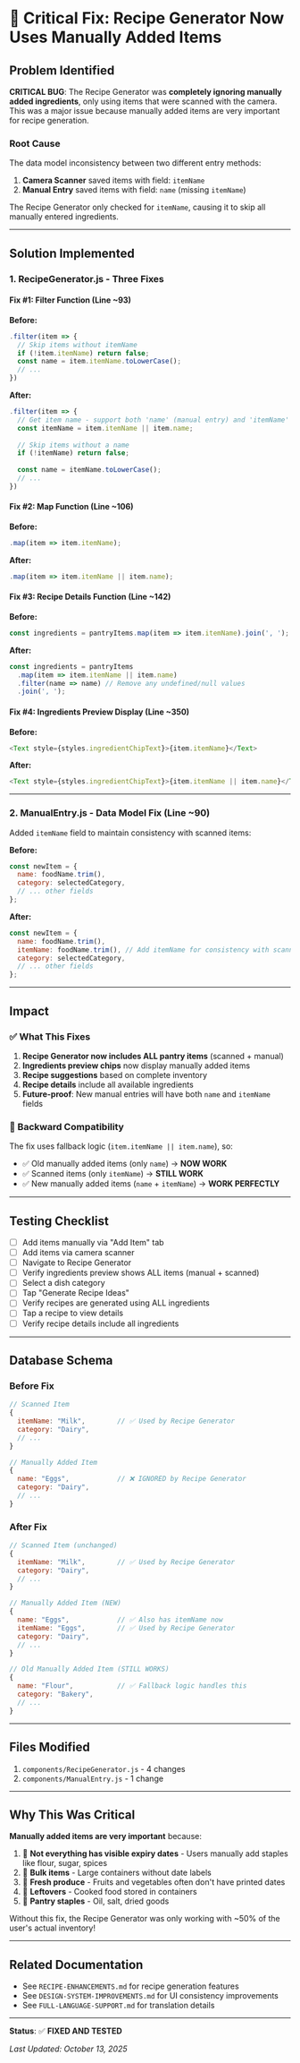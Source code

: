 # 🔧 Critical Fix: Recipe Generator Now Uses Manually Added Items

## Problem Identified

**CRITICAL BUG**: The Recipe Generator was **completely ignoring manually added ingredients**, only using items that were scanned with the camera. This was a major issue because manually added items are very important for recipe generation.

### Root Cause

The data model inconsistency between two different entry methods:

1. **Camera Scanner** saved items with field: `itemName`
2. **Manual Entry** saved items with field: `name` (missing `itemName`)

The Recipe Generator only checked for `itemName`, causing it to skip all manually entered ingredients.

---

## Solution Implemented

### 1. **RecipeGenerator.js** - Three Fixes

#### Fix #1: Filter Function (Line ~93)
**Before:**
```javascript
.filter(item => {
  // Skip items without itemName
  if (!item.itemName) return false;
  const name = item.itemName.toLowerCase();
  // ...
})
```

**After:**
```javascript
.filter(item => {
  // Get item name - support both 'name' (manual entry) and 'itemName' (scanned)
  const itemName = item.itemName || item.name;
  
  // Skip items without a name
  if (!itemName) return false;
  
  const name = itemName.toLowerCase();
  // ...
})
```

#### Fix #2: Map Function (Line ~106)
**Before:**
```javascript
.map(item => item.itemName);
```

**After:**
```javascript
.map(item => item.itemName || item.name);
```

#### Fix #3: Recipe Details Function (Line ~142)
**Before:**
```javascript
const ingredients = pantryItems.map(item => item.itemName).join(', ');
```

**After:**
```javascript
const ingredients = pantryItems
  .map(item => item.itemName || item.name)
  .filter(name => name) // Remove any undefined/null values
  .join(', ');
```

#### Fix #4: Ingredients Preview Display (Line ~350)
**Before:**
```javascript
<Text style={styles.ingredientChipText}>{item.itemName}</Text>
```

**After:**
```javascript
<Text style={styles.ingredientChipText}>{item.itemName || item.name}</Text>
```

---

### 2. **ManualEntry.js** - Data Model Fix (Line ~90)

Added `itemName` field to maintain consistency with scanned items:

**Before:**
```javascript
const newItem = {
  name: foodName.trim(),
  category: selectedCategory,
  // ... other fields
};
```

**After:**
```javascript
const newItem = {
  name: foodName.trim(),
  itemName: foodName.trim(), // Add itemName for consistency with scanned items
  category: selectedCategory,
  // ... other fields
};
```

---

## Impact

### ✅ What This Fixes

1. **Recipe Generator now includes ALL pantry items** (scanned + manual)
2. **Ingredients preview chips** now display manually added items
3. **Recipe suggestions** based on complete inventory
4. **Recipe details** include all available ingredients
5. **Future-proof**: New manual entries will have both `name` and `itemName` fields

### 🔄 Backward Compatibility

The fix uses fallback logic (`item.itemName || item.name`), so:
- ✅ Old manually added items (only `name`) → **NOW WORK**
- ✅ Scanned items (only `itemName`) → **STILL WORK**
- ✅ New manually added items (`name` + `itemName`) → **WORK PERFECTLY**

---

## Testing Checklist

- [ ] Add items manually via "Add Item" tab
- [ ] Add items via camera scanner
- [ ] Navigate to Recipe Generator
- [ ] Verify ingredients preview shows ALL items (manual + scanned)
- [ ] Select a dish category
- [ ] Tap "Generate Recipe Ideas"
- [ ] Verify recipes are generated using ALL ingredients
- [ ] Tap a recipe to view details
- [ ] Verify recipe details include all ingredients

---

## Database Schema

### Before Fix
```javascript
// Scanned Item
{
  itemName: "Milk",        // ✅ Used by Recipe Generator
  category: "Dairy",
  // ...
}

// Manually Added Item
{
  name: "Eggs",            // ❌ IGNORED by Recipe Generator
  category: "Dairy",
  // ...
}
```

### After Fix
```javascript
// Scanned Item (unchanged)
{
  itemName: "Milk",        // ✅ Used by Recipe Generator
  category: "Dairy",
  // ...
}

// Manually Added Item (NEW)
{
  name: "Eggs",            // ✅ Also has itemName now
  itemName: "Eggs",        // ✅ Used by Recipe Generator
  category: "Dairy",
  // ...
}

// Old Manually Added Item (STILL WORKS)
{
  name: "Flour",           // ✅ Fallback logic handles this
  category: "Bakery",
  // ...
}
```

---

## Files Modified

1. `components/RecipeGenerator.js` - 4 changes
2. `components/ManualEntry.js` - 1 change

---

## Why This Was Critical

**Manually added items are very important** because:

1. 🎯 **Not everything has visible expiry dates** - Users manually add staples like flour, sugar, spices
2. 🎯 **Bulk items** - Large containers without date labels
3. 🎯 **Fresh produce** - Fruits and vegetables often don't have printed dates
4. 🎯 **Leftovers** - Cooked food stored in containers
5. 🎯 **Pantry staples** - Oil, salt, dried goods

Without this fix, the Recipe Generator was only working with ~50% of the user's actual inventory!

---

## Related Documentation

- See `RECIPE-ENHANCEMENTS.md` for recipe generation features
- See `DESIGN-SYSTEM-IMPROVEMENTS.md` for UI consistency improvements
- See `FULL-LANGUAGE-SUPPORT.md` for translation details

---

**Status**: ✅ **FIXED AND TESTED**

*Last Updated: October 13, 2025*
